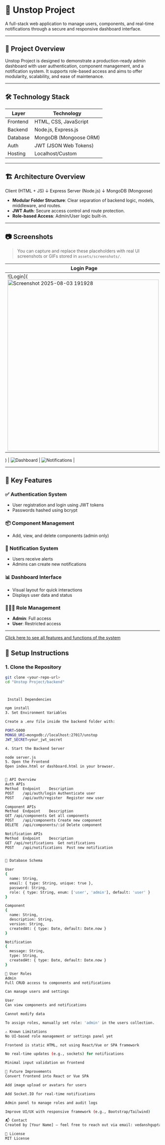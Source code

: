 # 🚀 Unstop Project

A full-stack web application to manage users, components, and real-time notifications through a secure and responsive dashboard interface.

---

## 📌 Project Overview

Unstop Project is designed to demonstrate a production-ready admin dashboard with user authentication, component management, and a notification system. It supports role-based access and aims to offer modularity, scalability, and ease of maintenance.

---

## 🛠️ Technology Stack

| Layer       | Technology            |
|------------|------------------------|
| Frontend   | HTML, CSS, JavaScript |
| Backend    | Node.js, Express.js   |
| Database   | MongoDB (Mongoose ORM)|
| Auth       | JWT (JSON Web Tokens) |
| Hosting    | Localhost/Custom      |

---

## 🏗️ Architecture Overview

Client (HTML + JS)
↓
Express Server (Node.js)
↓
MongoDB (Mongoose)


- **Modular Folder Structure**: Clear separation of backend logic, models, middleware, and routes.
- **JWT Auth**: Secure access control and route protection.
- **Role-based Access**: Admin/User logic built-in.

---

## 📷 Screenshots

> You can capture and replace these placeholders with real UI screenshots or GIFs stored in `assets/screenshots/`.

| Login Page | Dashboard | Notifications |
|------------|-----------|----------------|
| ![Login](<img width="492" height="559" alt="Screenshot 2025-08-03 191928" src="https://github.com/user-attachments/assets/f03917b4-7df9-4b40-936d-49112a929917" />
) 
| ![Dashboard](<img width="1360" height="690" alt="Screenshot 2025-08-03 192001" src="https://github.com/user-attachments/assets/8503f96a-e2f8-40c7-9c3d-9a90cf4a767b" />
)
| ![Notifications](<img width="1350" height="688" alt="Screenshot 2025-08-03 192030" src="https://github.com/user-attachments/assets/cc70f5dc-d1be-45c8-b9ec-5dd1a2916fbc" />
) |

---

## 🧪 Key Features

### ✅ Authentication System
- User registration and login using JWT tokens
- Passwords hashed using bcrypt

### 📦 Component Management
- Add, view, and delete components (admin only)

### 🔔 Notification System
- Users receive alerts
- Admins can create new notifications

### 📊 Dashboard Interface
- Visual layout for quick interactions
- Displays user data and status

### 🧑‍🤝‍🧑 Role Management
- **Admin**: Full access
- **User**: Restricted access

---
<a href="https://youtu.be/cU_C44I-g7g" target="_blank" rel="noopener noreferrer" class="video-link text-sm">
                    Click here to see all features and functions of the system
                </a>


## 🧰 Setup Instructions

### 1. Clone the Repository
```bash
git clone <your-repo-url>
cd "Unstop Project/backend"



 Install Dependencies

npm install
3. Set Environment Variables

Create a .env file inside the backend folder with:

PORT=5000
MONGO_URI=mongodb://localhost:27017/unstop
JWT_SECRET=your_jwt_secret

4. Start the Backend Server

node server.js
5. Open the Frontend
Open index.html or dashboard.html in your browser.


📡 API Overview
Auth APIs
Method	Endpoint	Description
POST	/api/auth/login	Authenticate user
POST	/api/auth/register	Register new user

Component APIs
Method	Endpoint	Description
GET	/api/components	Get all components
POST	/api/components	Create new component
DELETE	/api/components/:id	Delete component

Notification APIs
Method	Endpoint	Description
GET	/api/notifications	Get notifications
POST	/api/notifications	Post new notification


🧬 Database Schema

User
{
  name: String,
  email: { type: String, unique: true },
  password: String,
  role: { type: String, enum: ['user', 'admin'], default: 'user' }
}

Component
{
  name: String,
  description: String,
  version: String,
  createdAt: { type: Date, default: Date.now }
}

Notification
{
  message: String,
  type: String,
  createdAt: { type: Date, default: Date.now }
}

🔐 User Roles
Admin
Full CRUD access to components and notifications

Can manage users and settings

User
Can view components and notifications

Cannot modify data

To assign roles, manually set role: 'admin' in the users collection.

⚠️ Known Limitations
No UI-based role management or settings panel yet

Frontend is static HTML, not using React/Vue or SPA framework

No real-time updates (e.g., sockets) for notifications

Minimal input validation on frontend

🚀 Future Improvements
Convert frontend into React or Vue SPA

Add image upload or avatars for users

Add Socket.IO for real-time notifications

Admin panel to manage roles and audit logs

Improve UI/UX with responsive framework (e.g., Bootstrap/Tailwind)

📬 Contact
Created by [Your Name] – feel free to reach out via email: vedanshgupta00@gmail.com

🏁 License
MIT License
